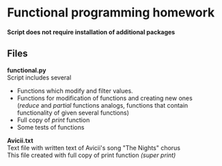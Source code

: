 # Functional programming homework

#### Script does not require installation of additional packages

## Files

**functional.py**  
Script includes several 
- Functions which modify and filter values.
- Functions for modification of functions and creating new ones  
(_reduce_ and _partial_ functions analogs, functions that contain functionality of given several functions)
- Full copy of _print_ function
- Some tests of functions  

**Avicii.txt**  
Text file with written text of Avicii's song "The Nights" chorus  
This file created with full copy of print function _(super print)_